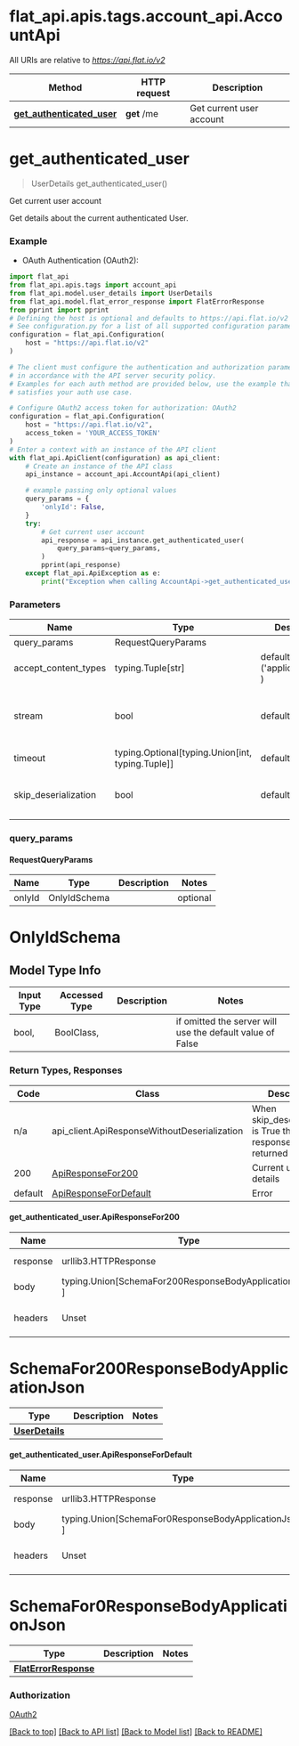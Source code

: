 <a id="__pageTop"></a>
# flat_api.apis.tags.account_api.AccountApi

All URIs are relative to *https://api.flat.io/v2*

Method | HTTP request | Description
------------- | ------------- | -------------
[**get_authenticated_user**](#get_authenticated_user) | **get** /me | Get current user account

# **get_authenticated_user**
<a id="get_authenticated_user"></a>
> UserDetails get_authenticated_user()

Get current user account

Get details about the current authenticated User. 

### Example

* OAuth Authentication (OAuth2):
```python
import flat_api
from flat_api.apis.tags import account_api
from flat_api.model.user_details import UserDetails
from flat_api.model.flat_error_response import FlatErrorResponse
from pprint import pprint
# Defining the host is optional and defaults to https://api.flat.io/v2
# See configuration.py for a list of all supported configuration parameters.
configuration = flat_api.Configuration(
    host = "https://api.flat.io/v2"
)

# The client must configure the authentication and authorization parameters
# in accordance with the API server security policy.
# Examples for each auth method are provided below, use the example that
# satisfies your auth use case.

# Configure OAuth2 access token for authorization: OAuth2
configuration = flat_api.Configuration(
    host = "https://api.flat.io/v2",
    access_token = 'YOUR_ACCESS_TOKEN'
)
# Enter a context with an instance of the API client
with flat_api.ApiClient(configuration) as api_client:
    # Create an instance of the API class
    api_instance = account_api.AccountApi(api_client)

    # example passing only optional values
    query_params = {
        'onlyId': False,
    }
    try:
        # Get current user account
        api_response = api_instance.get_authenticated_user(
            query_params=query_params,
        )
        pprint(api_response)
    except flat_api.ApiException as e:
        print("Exception when calling AccountApi->get_authenticated_user: %s\n" % e)
```
### Parameters

Name | Type | Description  | Notes
------------- | ------------- | ------------- | -------------
query_params | RequestQueryParams | |
accept_content_types | typing.Tuple[str] | default is ('application/json', ) | Tells the server the content type(s) that are accepted by the client
stream | bool | default is False | if True then the response.content will be streamed and loaded from a file like object. When downloading a file, set this to True to force the code to deserialize the content to a FileSchema file
timeout | typing.Optional[typing.Union[int, typing.Tuple]] | default is None | the timeout used by the rest client
skip_deserialization | bool | default is False | when True, headers and body will be unset and an instance of api_client.ApiResponseWithoutDeserialization will be returned

### query_params
#### RequestQueryParams

Name | Type | Description  | Notes
------------- | ------------- | ------------- | -------------
onlyId | OnlyIdSchema | | optional


# OnlyIdSchema

## Model Type Info
Input Type | Accessed Type | Description | Notes
------------ | ------------- | ------------- | -------------
bool,  | BoolClass,  |  | if omitted the server will use the default value of False

### Return Types, Responses

Code | Class | Description
------------- | ------------- | -------------
n/a | api_client.ApiResponseWithoutDeserialization | When skip_deserialization is True this response is returned
200 | [ApiResponseFor200](#get_authenticated_user.ApiResponseFor200) | Current user details
default | [ApiResponseForDefault](#get_authenticated_user.ApiResponseForDefault) | Error

#### get_authenticated_user.ApiResponseFor200
Name | Type | Description  | Notes
------------- | ------------- | ------------- | -------------
response | urllib3.HTTPResponse | Raw response |
body | typing.Union[SchemaFor200ResponseBodyApplicationJson, ] |  |
headers | Unset | headers were not defined |

# SchemaFor200ResponseBodyApplicationJson
Type | Description  | Notes
------------- | ------------- | -------------
[**UserDetails**](../../models/UserDetails.md) |  | 


#### get_authenticated_user.ApiResponseForDefault
Name | Type | Description  | Notes
------------- | ------------- | ------------- | -------------
response | urllib3.HTTPResponse | Raw response |
body | typing.Union[SchemaFor0ResponseBodyApplicationJson, ] |  |
headers | Unset | headers were not defined |

# SchemaFor0ResponseBodyApplicationJson
Type | Description  | Notes
------------- | ------------- | -------------
[**FlatErrorResponse**](../../models/FlatErrorResponse.md) |  | 


### Authorization

[OAuth2](../../../README.md#OAuth2)

[[Back to top]](#__pageTop) [[Back to API list]](../../../README.md#documentation-for-api-endpoints) [[Back to Model list]](../../../README.md#documentation-for-models) [[Back to README]](../../../README.md)

